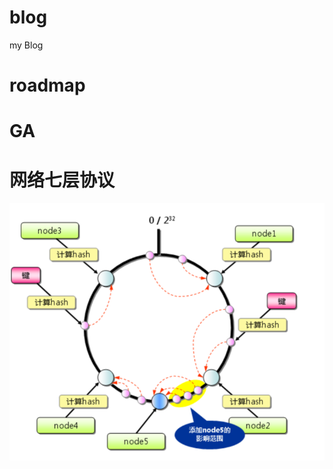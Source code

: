 # blog
my Blog
# roadmap
# GA
# 网络七层协议
![](https://github.com/liuyongchao/blog/blob/master/images/20180327180441742459.png)
